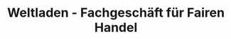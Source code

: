 ---
title: "Weltladen - Fachgeschäft für Fairen Handel"
url: /bensheim/weltladen-fachgeschaeft-fuer-fairen-handel/
shop: Allgemein
---